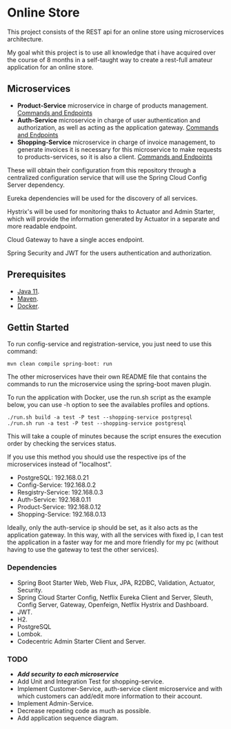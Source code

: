 # Online Store

This project consists of the REST api for an online store using microservices architecture.

My goal whit this project is to use all knowledge that i have acquired over the course of 8 months in a self-taught way to create a rest-full amateur application for an online store.

## Microservices

* **Product-Service** microservice in charge of products management. [Commands and Endpoints](https://github.com/SirNoob97/OnlineStore/blob/master/product-service/README.md)
* **Auth-Service** microservice in charge of user authentication and authorization, as well as acting as the application gateway. [Commands and Endpoints](https://github.com/SirNoob97/OnlineStore/blob/master/auth-service/README.md)
* **Shopping-Service** microservice in charge of invoice management, to generate invoices it is necessary for this microservice to make requests to products-services, so it is also a client. [Commands and Endpoints](https://github.com/SirNoob97/OnlineStore/blob/master/shopping-service/README.md)

These will obtain their configuration from this repository through a centralized configuration service that will use the Spring Cloud Config Server dependency.

Eureka dependencies will be used for the discovery of all services.

Hystrix's will be used for monitoring thaks to Actuator and Admin Starter, which will provide the information generated by Actuator in a separate and more readable endpoint.

Cloud Gateway to have a single acces endpoint.

Spring Security and JWT for the users authentication and authorization.

## Prerequisites

* [Java 11](https://openjdk.java.net/).
* [Maven](https://maven.apache.org/).
* [Docker](https://www.docker.com/).

## Gettin Started

To run config-service and registration-service, you just need to use this command:

    mvn clean compile spring-boot: run

The other microservices have their own README file that contains the commands to run the microservice using the spring-boot maven plugin.

To run the application with Docker, use the run.sh script as the example below, you can use -h option to see the availables profiles and options.

    ./run.sh build -a test -P test --shopping-service postgresql
    ./run.sh run -a test -P test --shopping-service postgresql

This will take a couple of minutes because the script ensures the execution order by checking the services status.

If you use this method you should use the respective ips of the microservices instead of "localhost".

* PostgreSQL: 192.168.0.21
* Config-Service: 192.168.0.2
* Resgistry-Service: 192.168.0.3
* Auth-Service: 192.168.0.11
* Product-Service: 192.168.0.12
* Shopping-Service: 192.168.0.13

Ideally, only the auth-service ip should be set, as it also acts as the application gateway.  In this way, with all the services with fixed ip, I can test the application in a faster way for me and more friendly for my pc (without having to use the gateway to test the other services).

### Dependencies

* Spring Boot Starter Web, Web Flux, JPA, R2DBC, Validation, Actuator, Security.
* Spring Cloud Starter Config, Netflix Eureka Client and Server, Sleuth, Config Server, Gateway, Openfeign, Netflix Hystrix and Dashboard.
* JWT.
* H2.
* PostgreSQL
* Lombok.
* Codecentric Admin Starter Client and Server.

### TODO

* ***Add security to each microservice***
* Add Unit and Integration Test for shopping-service.
* Implement Customer-Service, auth-service client microservice and with which customers can add/edit more information to their account.
* Implement Admin-Service.
* Decrease repeating code as much as possible.
* Add application sequence diagram.
